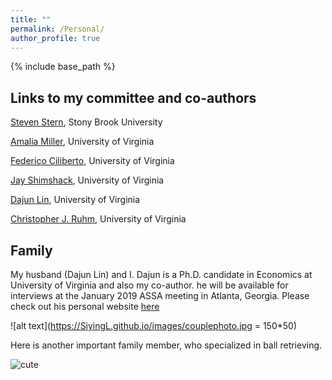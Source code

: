 ```yaml
---
title: ""
permalink: /Personal/
author_profile: true
---
```


{% include base_path %}

## Links to my committee and co-authors

[Steven Stern](https://sites.google.com/site/stevensterneconomics/), Stony Brook University

[Amalia Miller](http://people.virginia.edu/~am5by/), University of Virginia

[Federico Ciliberto](https://sites.google.com/view/cilibertofederico/home), University of Virginia

[Jay Shimshack](http://www.jayshimshack.com/), University of Virginia

[Dajun Lin](https://dajun-lin.github.io/), University of Virginia

[Christopher J. Ruhm](https://sites.google.com/site/christopherjruhm/home), University of Virginia


## Family

My husband (Dajun Lin) and I. Dajun is a Ph.D. candidate in Economics at University of Virginia and also my co-author. he will be available for interviews at the January 2019 ASSA meeting in Atlanta, Georgia. Please check out his personal website [here](https://dajun-lin.github.io/)

![alt text](https://SiyingL.github.io/images/couplephoto.jpg = 150*50)

Here is another important family member, who specialized in ball retrieving.

![cute]()


